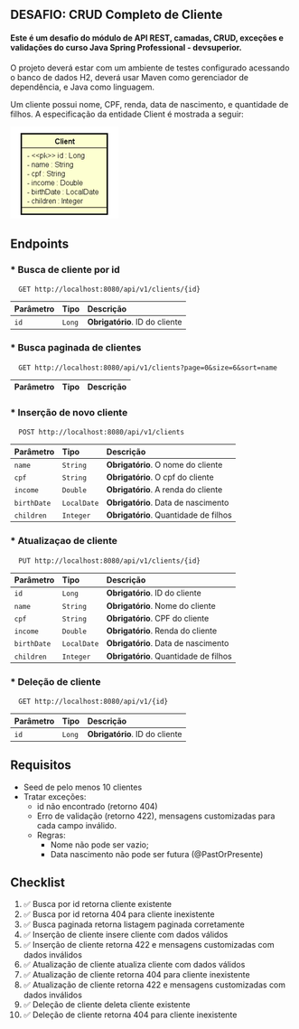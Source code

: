 
## DESAFIO: CRUD Completo de Cliente

#### Este é um desafio do módulo de API REST, camadas, CRUD, exceções e validações do curso Java Spring Professional - devsuperior.

O projeto deverá estar com um ambiente de testes configurado acessando o banco de dados H2, deverá usar
Maven como gerenciador de dependência, e Java como linguagem.

Um cliente possui nome, CPF, renda, data de nascimento, e quantidade de filhos. A especificação da entidade Client é mostrada a seguir:

![Class](/src/main/resources/img/Class.png)

## Endpoints

### * Busca de cliente por id
```http
  GET http://localhost:8080/api/v1/clients/{id}
```
| Parâmetro   | Tipo       |Descrição|
| :---------- | :--------- | :------------------------------------------ |
| `id`      | `Long` | **Obrigatório**. ID do cliente |

### * Busca paginada de clientes
```http
  GET http://localhost:8080/api/v1/clients?page=0&size=6&sort=name
```
| Parâmetro   | Tipo       |Descrição|
| :---------- | :--------- | :------------------------------------------ |

### * Inserção de novo cliente
```http
  POST http://localhost:8080/api/v1/clients
```
| Parâmetro   | Tipo       |Descrição|
| :---------- | :--------- | :------------------------------------------ |
| `name`      | `String` | **Obrigatório**. O nome do cliente |
| `cpf`      | `String` | **Obrigatório**. O cpf do cliente |
| `income`    | `Double` | **Obrigatório**. A renda do cliente |
| `birthDate` | `LocalDate` | **Obrigatório**. Data de nascimento |
| `children` | `Integer` | **Obrigatório**. Quantidade de filhos |

### * Atualizaçao de cliente
```http
  PUT http://localhost:8080/api/v1/clients/{id}
```
| Parâmetro   | Tipo       |Descrição|
| :---------- | :--------- | :------------------------------------------ |
| `id`      | `Long` | **Obrigatório**. ID do cliente  |
| `name`      | `String` | **Obrigatório**. Nome do cliente |
| `cpf`      | `String` | **Obrigatório**. CPF do cliente |
| `income`    | `Double` | **Obrigatório**. Renda do cliente |
| `birthDate` | `LocalDate` | **Obrigatório**. Data de nascimento |
| `children` | `Integer` | **Obrigatório**. Quantidade de filhos |


### * Deleção de cliente
```http
  GET http://localhost:8080/api/v1/{id}
```
| Parâmetro   | Tipo       |Descrição|
| :---------- | :--------- | :------------------------------------------ |
| `id`      | `Long` | **Obrigatório**. ID do cliente |

## Requisitos
- Seed de pelo menos 10 clientes
- Tratar exceções:
    - id não encontrado (retorno 404)
    - Erro de validação (retorno 422), mensagens customizadas para cada campo inválido.
    - Regras:
        - Nome não pode ser vazio;
        - Data nascimento não pode ser futura (@PastOrPresente)

## Checklist
  1. ✅ Busca por id retorna cliente existente
  2. ✅ Busca por id retorna 404 para cliente inexistente
  3. ✅ Busca paginada retorna listagem paginada corretamente
  4. ✅ Inserção de cliente insere cliente com dados válidos
  5. ✅ Inserção de cliente retorna 422 e mensagens customizadas com dados inválidos
  6. ✅ Atualização de cliente atualiza cliente com dados válidos
  7. ✅ Atualização de cliente retorna 404 para cliente inexistente
  8. ✅ Atualização de cliente retorna 422 e mensagens customizadas com dados inválidos
  9. ✅ Deleção de cliente deleta cliente existente
  10. ✅ Deleção de cliente retorna 404 para cliente inexistente
    